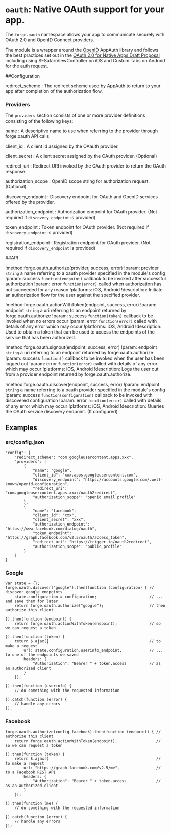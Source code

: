 ``oauth``: Native OAuth support for your app.
=============================================

The ``forge.oauth`` namespace allows your app to communicate securely with OAuth 2.0 and OpenID Connect providers.

The module is a wrapper around the [OpenID](https://github.com/openid) AppAuth
library and follows the best practices set out in the
[OAuth 2.0 for Native Apps Draft Proposal](https://tools.ietf.org/html/draft-ietf-oauth-native-apps-12)
including using SFSafariViewController on iOS and Custom Tabs on Android
for the auth request.


##Configuration

redirect_scheme
:   The redirect scheme used by AppAuth to return to your app after completion of the authorization flow.

### Providers

The `providers` section consists of one or more provider definitions consisting of the following keys:

name
:   A descriptive name to use when referring to the provider through forge.oauth API calls

client_id
:   A client id assigned by the OAauth provider.

client_secret
:   A client secret assigned by the OAuth provider. (Optional)

redirect_uri
:   Redirect URI invoked by the OAuth provider to return the OAuth response.

authorization_scope
:   OpenID scope string for authorization request. (Optional).

discovery_endpoint
:   Discovery endpoint for OAuth and OpenID services offered by  the provider.

authorization_endpoint
:   Authorization endpoint for OAuth provider. (Not required if `discovery_endpoint` is provided)

token_endpoint
:   Token endpoint for OAuth provider. (Not required if `discovery_endpoint` is provided)

registration_endpoint
:   Registration endpoint for OAuth provider. (Not required if `discovery_endpoint` is provided)



##API

!method:forge.oauth.authorize(provider, success, error)
!param: provider `string` a name referring to a oauth provider specified in the module's config
!param: success `function(endpoint)` callback to be invoked after successful authorization
!param: error   `function(error)` called when authorization has not succeeded for any reason
!platforms: iOS, Android
!description: Initiate an authorization flow for the user against the specified provider.


!method:forge.oauth.actionWithToken(endpoint, success, error)
!param: endpoint `string` a uri referring to an endpoint returned by forge.oauth.authorize
!param: success `function(token)` callback to be invoked when no errors occur
!param: error   `function(error)` called with details of any error which may occur
!platforms: iOS, Android
!description: Used to obtain a token that can be used to access the endpoints of the service that has been authorized.

!method:forge.oauth.signout(endpoint, success, error)
!param: endpoint `string` a uri referring to an endpoint returned by forge.oauth.authorize
!param: success `function()` callback to be invoked when the user has been logged out
!param: error   `function(error)` called with details of any error which may occur
!platforms: iOS, Android
!description: Logs the user out from a provider endpoint returned by forge.oauth.authorize.

!method:forge.oauth.discover(endpoint, success, error)
!param: endpoint `string` a name referring to a oauth provider specified in the module's config
!param: success `function(configuration)` callback to be invoked with discovered configuration
!param: error   `function(error)` called with details of any error which may occur
!platforms: iOS, Android
!description: Queries the OAuth service discovery endpoint. (If configured)



## Examples

### src/config.json

    "config": {
        "redirect_scheme": "com.googleusercontent.apps.xxx",
        "providers": [
            {
                "name": "google",
                "client_id": "xxx.apps.googleusercontent.com",
                "discovery_endpoint": "https://accounts.google.com/.well-known/openid-configuration",
                "redirect_uri": "com.googleusercontent.apps.xxx:/oauth2redirect",
                "authorization_scope": "openid email profile"
            },
            {
                "name": "facebook",
                "client_id": "xxx",
                "client_secret": "xxx",
                "authorization_endpoint": "https://www.facebook.com/dialog/oauth",
                "token_endpoint": "https://graph.facebook.com/v2.5/oauth/access_token",
                "redirect_uri": "https://trigger.io/oauth2redirect",
                "authorization_scope": "public_profile"
            }
        ]
    }

### Google

    var state = {};
    forge.oauth.discover("google").then(function (configuration) { // discover google endpoints
        state.configuration = configuration;                       // ... and save them for later
        return forge.oauth.authorize("google");                    // then authorize this client

    }).then(function (endpoint) {
        return forge.oauth.actionWithToken(endpoint);              // so we can request a token

    }).then(function (token) {
        return $.ajax({                                            // to make a request
            url: state.configuration.userinfo_endpoint,            // ... to one of the endpoints we saved
            headers: {
                "Authorization": "Bearer " + token.access          // as an authorized client
            }
        });

    }).then(function (userinfo) {
        // do something with the requested information

    }).catch(function (error) {
        // handle any errors
    });

### Facebook

    forge.oauth.authorize(config_facebook).then(function (endpoint) { // authorize this client
        return forge.oauth.actionWithToken(endpoint);                 // so we can request a token

    }).then(function (token) {
        return $.ajax({                                               // to make a request
            url: "https://graph.facebook.com/v2.5/me",                // to a Facebook REST API
            headers: {
                "Authorization": "Bearer " + token.access             // as an authorized client
            }
        });

    }).then(function (me) {
        // do something with the requested information

    }).catch(function (error) {
        // handle any errors
    });
